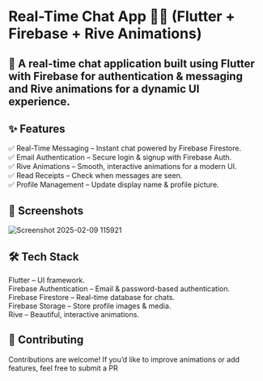 # Real-Time Chat App 📱💬 (Flutter + Firebase + Rive Animations)
## 🚀 A real-time chat application built using Flutter with Firebase for authentication & messaging and Rive animations for a dynamic UI experience.

## ✨ Features
✅ Real-Time Messaging – Instant chat powered by Firebase Firestore.  
✅ Email Authentication – Secure login & signup with Firebase Auth.  
✅ Rive Animations – Smooth, interactive animations for a modern UI.  
✅ Read Receipts – Check when messages are seen.  
✅ Profile Management – Update display name & profile picture.  

## 📸 Screenshots
![Screenshot 2025-02-09 115921](https://github.com/user-attachments/assets/837aedc1-d627-413b-a111-23563072f4ce)

## 🛠️ Tech Stack
Flutter – UI framework.  
Firebase Authentication – Email & password-based authentication.  
Firebase Firestore – Real-time database for chats.  
Firebase Storage – Store profile images & media.  
Rive – Beautiful, interactive animations.  

## 📌 Contributing
Contributions are welcome! If you’d like to improve animations or add features, feel free to submit a PR
